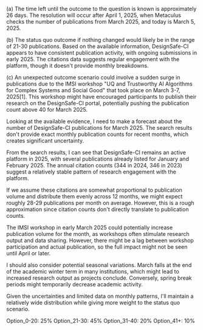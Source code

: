 (a) The time left until the outcome to the question is known is approximately 26 days. The resolution will occur after April 1, 2025, when Metaculus checks the number of publications from March 2025, and today is March 5, 2025.

(b) The status quo outcome if nothing changed would likely be in the range of 21-30 publications. Based on the available information, DesignSafe-CI appears to have consistent publication activity, with ongoing submissions in early 2025. The citations data suggests regular engagement with the platform, though it doesn't provide monthly breakdowns.

(c) An unexpected outcome scenario could involve a sudden surge in publications due to the IMSI workshop "UQ and Trustworthy AI Algorithms for Complex Systems and Social Good" that took place on March 3-7, 2025[1]. This workshop might have encouraged participants to publish their research on the DesignSafe-CI portal, potentially pushing the publication count above 40 for March 2025.

Looking at the available evidence, I need to make a forecast about the number of DesignSafe-CI publications for March 2025. The search results don't provide exact monthly publication counts for recent months, which creates significant uncertainty.

From the search results, I can see that DesignSafe-CI remains an active platform in 2025, with several publications already listed for January and February 2025. The annual citation counts (344 in 2024, 346 in 2023) suggest a relatively stable pattern of research engagement with the platform.

If we assume these citations are somewhat proportional to publication volume and distribute them evenly across 12 months, we might expect roughly 28-29 publications per month on average. However, this is a rough approximation since citation counts don't directly translate to publication counts.

The IMSI workshop in early March 2025 could potentially increase publication volume for the month, as workshops often stimulate research output and data sharing. However, there might be a lag between workshop participation and actual publication, so the full impact might not be seen until April or later.

I should also consider potential seasonal variations. March falls at the end of the academic winter term in many institutions, which might lead to increased research output as projects conclude. Conversely, spring break periods might temporarily decrease academic activity.

Given the uncertainties and limited data on monthly patterns, I'll maintain a relatively wide distribution while giving more weight to the status quo scenario.

Option_0-20: 25%
Option_21-30: 45%
Option_31-40: 20%
Option_41+: 10%